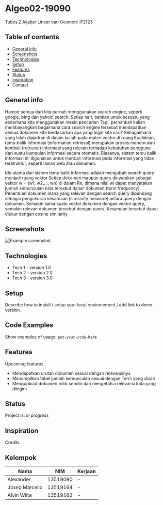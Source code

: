 # Algeo02-19090
Tubes 2 Aljabar Linear dan Geometri IF2123

## Table of contents
* [General info](#general-info)
* [Screenshots](#screenshots)
* [Technologies](#technologies)
* [Setup](#setup)
* [Features](#features)
* [Status](#status)
* [Inspiration](#inspiration)
* [Contact](#contact)

## General info
Hampir semua dari kita pernah menggunakan search engine, seperti google, bing dan yahoo! search. Setiap hari, bahkan untuk sesuatu yang sederhana kita menggunakan mesin pencarian Tapi, pernahkah kalian membayangkan bagaimana cara search engine tersebut mendapatkan semua dokumen kita berdasarkan apa yang ingin kita cari?
Sebagaimana yang telah diajarkan di dalam kuliah pada materi vector di ruang Euclidean, temu-balik informasi (information retrieval) merupakan proses menemukan kembali (retrieval) informasi yang relevan terhadap kebutuhan pengguna dari suatu kumpulan informasi secara otomatis. Biasanya, sistem temu balik informasi ini digunakan untuk mencari informasi pada informasi yang tidak terstruktur, seperti laman web atau dokumen.

Ide utama dari sistem temu balik informasi adalah mengubah search query menjadi ruang vektor Setiap dokumen maupun query dinyatakan sebagai vektor w = (w1, w2,..., wn) di dalam Rn, dimana nilai wi dapat menyatakan jumlah kemunculan kata tersebut dalam dokumen (term frequency). Penentuan dokumen mana yang relevan dengan search query dipandang sebagai pengukuran kesamaan (similarity measure) antara query dengan dokumen. Semakin sama suatu vektor dokumen dengan vektor query, semakin relevan dokumen tersebut dengan query. Kesamaan tersebut dapat diukur dengan cosine similarity

## Screenshots
![Example screenshot](./img/screenshot.png)

## Technologies
* Tech 1 - version 1.0
* Tech 2 - version 2.0
* Tech 3 - version 3.0

## Setup
Describe how to install / setup your local environement / add link to demo version.

## Code Examples
Show examples of usage:
`put-your-code-here`

## Features
Upcoming features
* Mendapatkan urutan dokumen sesuai dengan relevansinya
* Menampilkan tabel jumlah kemunculan sesuai dengan Term yang dicari
* Mengupload dokumen milik sendiri dan mengetahui relevansi kata yang diingini

## Status
Project is: _in progress_

## Inspiration
Credits

## Kelompok

| Nama | NIM | Kerjaan |
|------|-----|---------|
| Alexander | 13519090 | - |
| Josep Marcello | 13519164 | - |
| Alvin Wilta | 13519162 | - |
